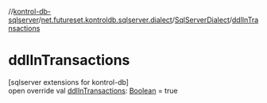 //[kontrol-db-sqlserver](../../../index.md)/[net.futureset.kontroldb.sqlserver.dialect](../index.md)/[SqlServerDialect](index.md)/[ddlInTransactions](ddl-in-transactions.md)

# ddlInTransactions

[sqlserver extensions for kontrol-db]\
open override val [ddlInTransactions](ddl-in-transactions.md): [Boolean](https://kotlinlang.org/api/latest/jvm/stdlib/kotlin/-boolean/index.html) = true
